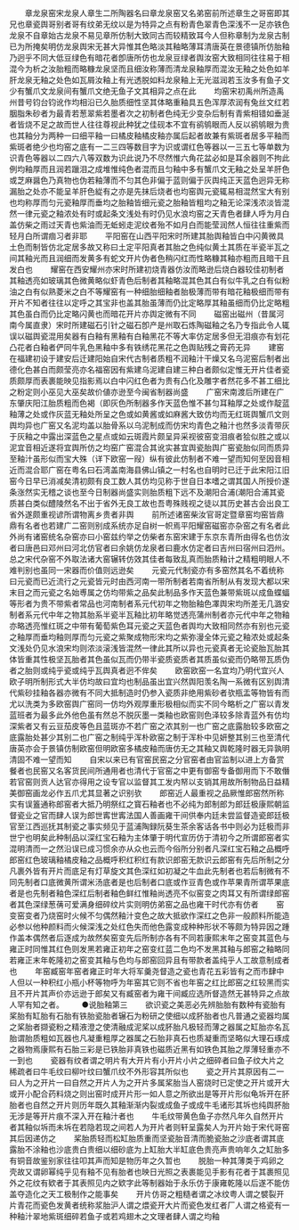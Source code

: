 <!-- { "loadSidebar": true } -->
　　章龙泉窑宋龙泉人章生二所陶器名曰章龙泉窑又名弟窑前所述章生之哥窑即其兄也章瓷舆哥别者哥有纹弟无纹以是为特异之点有粉青色翠青色深浅不一足亦铁色龙泉不自章始古龙泉不易见章所仿制大致同古而较精致耳今人但称章制为龙泉古制已为所掩矣明仿龙泉舆宋无甚大异惟其色略淡其釉略薄耳清唐英在景德镇所仿胎釉乃迥乎不同大低豆绿色有暗花者卽唐所仿也龙泉豆绿者舆汝窑大致相同往往易于相混今为析之汝胎粗而略糠龙泉坚而且细汝称薄而清龙泉釉厚而混汝无釉之处色如羊肝龙泉无釉之处色如瓦屑汝釉上有光透脱如料龙泉釉上无光滋润若玉汝多有鱼子文少有蟹爪文龙泉间有蟹爪文绝无鱼子文其相异之点在此
　　均窑宋初禹州所造禹州昔号钧台钧讹作均相沿已久胎质细性坚其体略重釉具五色浑厚浓润有兔丝文红若胭脂朱砂者为最青若葱翠紫若墨者次之初制者色纯无少变杂后制有青紫相错如垂涎者皆烧不足之故而世人往往尊视此种犹之佳砚本不宜有鹆鸲眼而人反以鹆鸲眼为贵也其釉分为两种一曰细平釉一曰橘皮釉橘皮釉亦属后起者故兼有紫斑者居多平釉而紫斑者绝少也均窑之底有一二三四等数目字为识或谓红色等器以一三五七等单数为识青色等器以二四六八等双数为识此说乃不尽然惟六角花盆必如是耳余器则不拘此例均釉厚而且润若躐泪之成堆惟纯色者混而且匀釉中多有蟹爪文无釉之处呈羊肝色或芝麻醤色乃真物也伪若釉薄而不匀其色非偏于蓝则偏于灰舆纯正天蓝色迥异无称漏胎之处亦不能呈羊肝色緃有之亦是先抹后烧者也均窑舆元瓷辄易相混然宝大有别也均称厚而匀元瓷釉厚而垂均之胎釉皆细元瓷之胎釉皆粗均之釉无论深浅浓淡皆混然一律元瓷之釉浓处有时或起条文浅处有时仍见水浪均窑之天青色者肆人呼为月白盖仿柴之雨过天青也紫油而无蚯蚓走泥纹者殆不如月白而能莹润然人恒往往重紫而轻月白所谓痼习者非耶
　　平阳窑在山西平阳宋时所建其胎舆釉皆白中闪黄微具土色而制皆仿北定居多故又称曰土定平阳真者其胎之色纯似黄土其质在半瓷半瓦之间其釉光而且润细而发黄多有蛇文开片伪者色稍闪红而性略糠其釉亦粗而且暗干且发白也
　　耀窑在西安耀州亦宋时所建初烧青器仿汝而略逊后烧白器较佳初制者其釉透亮如玻璃其色微黄略似虾青色后制者其釉略混其色其白有似牛乳之白有似粉油之白有似熟菱米之白不等耀窑有一种细胎细釉者胎极薄而带有暗花釉极细而带有开片不知者往往以定呼之其宝非也盖其胎虽薄而仍比定略厚其釉虽细而仍比定略粗其色虽白而仍比定略闪黄也而暗花开片亦舆定微有不同
　　磁窑出磁州（昔属河南今属直隶）宋时所建磁石引针之磁石卽产是州取石炼陶磁釉之名乃专指此令人辄误以磁舆瓷混用矣器有白釉有黑釉有白釉黑花不等大率仿定居多但无泪痕亦有划花凸花者白釉者俨同牛乳色黑釉中多有铁绣花黑花之色舆贴残之膏药无异
　　建窑在福建初设于建安后迁建阳始自宋代古制者质粗不润釉汁干燥又名乌泥窑后制者出德化色甚白而颇莹亮亦名福窑因有紫建乌泥建自建三种白者颇似定惟无开片佳者瓷质颇厚而表裹能映见指影焉以白中闪红色者为贵有凸化及雕字者然花多不甚工细比之粉定则小巫见大巫矣故价値亦逊至今闽省制器尚盛
　　广窑宋南渡后所建在广东肇庆阳江胎质粗而色褐（即灰色所制器多作天蓝色惟不甚匀耳釉厚之处或作靛蓝釉薄之处或作灰蓝无釉处所呈之色或如黄酱或如麻酱大致仿均而无红斑舆蟹爪文则舆均异也广窑又名泥均盖以胎骨系以乌泥制成而仿宋均青色之釉汁也然多淡青带灰于灰釉之中露出深蓝色之星点或如云斑霞片颇呈异采视彼窑变泪痕者狯似胜之或以泥宜音相近遂将宜舆所仿之均窑广窑混合其讹实甚宜舆瓷胎舆广窑瓷胎似同而质异至釉汁虽形似而宝大殊（详下欧窑一叚）纵有彼此仿制者不难一望而知何至因音相近而混合耶广窑在粤名曰石湾盖南海县佛山镇之一村名也自明时已迁于此宋阳江旧窑今日早已消减矣清初颇有良工数人其仿均见称于世自日本嗜之谓其国人所授价遂条涨然实无稽之谈也至今日制器尚盛实则胎质粗下远不及潮阳合浦(潮阳合浦其瓷质甚白类似醴陵然名不出于省外无良工故也吾粤殊贱视之徒以其历史甚古会出良工省外遂颇重视谚所谓物离乡贵者非舆
　　前所述诸窑柴汝官哥定暨章窑均窑皆鼎鼎有名者也若建广二窑则别成系统亦足自树一帜焉平阳耀窑磁窑亦杂窑之有名者此外尚有诸窑统名杂窑亦曰小窑兹约举之仿柴者东窑宋建于东京东青所由得名也仿汝者曰唐邑曰邓州曰河北仿官者曰余姚仿龙泉者曰鹿水仿定者曰吉州曰宿州曰泗州。总之宋代杂窑不外取法诸大窑辗转仿效其佳者每致乱真而胎质釉计之精粗明眼人不难判别也虽同一宋器而价值则远逊矣
　　元瓷元代制瓷亦有多窑然其名不着统称曰元瓷而已近流行之元瓷皆元时由西河南一带所制者若南省所制从有发现大都以宋末目之而元瓷之名始尃属之仿均带紫之品矣此制品多作天蓝色兼带紫斑以成鱼蝶蝠等形者为贵不带紫者常品也河南制者系元代初年之物胎釉色凙舆宋均所差无几潞安制者系元代中年之物其胎系半瓷半瓦釉比初年略觉透亮蒲州制者亦元代中年之物釉亦略透亮惟红斑之中带有葡萄紫色耳元瓷之天蓝色者舆均大致相同然亦有别也元瓷之釉厚而垂均釉则厚而匀元瓷之紫聚成物形宋均之紫弥漫全体元瓷之釉浓处或起条文浅处仍见水浪宋均则浓淡滚浅皆混然一律此其所以异也元瓷真者无论瓷胎瓦胎其体皆重其性极坚瓦胎者其色虽似瓦而仍带半瓷质瓷质者其质虽似瓷而仍略带瓦质伪者之胎则或纯乎瓷或纯乎瓦舆真者迥不侔矣
　　欧窑欧窑一名宜均乃明代宜兴人欧子明所制形式大半仿均故曰宜均也制品虽出宜兴然舆阳羡名陶一系微有区别舆清代紫砂挂釉各器亦微有不同大抵制造时仍参入瓷质非绝用紫砂者欤瓶盂等物皆有而尤以洗类为多欧窑舆广窑同一仿均外观厚重形极相似而实不同今略析之广窑以青发蓝班者为最多此外他色虽有然总不脱灰墨一类釉也欧窑则色泽较多除青蓝外有仿均深紫者又有云豆茄皮等色且蓝斑亦不若广窑之浓其别一也广窑之底露胎较多欧窑之底露胎处甚少其别二也广窑之制纯乎浑朴欧窑之制于浑朴中见妍整其别三也至清代唐英亦会于景镇仿制欧窑但明欧窑多橘皮釉而唐仿无之其釉又舆乾隆时器无异孰明清固不难一望而知
　　自宋以来已有官窑民窑之分官窑者由官监制以进上方备赏餐者也民窑又名客货民间所通用者也清代于官窑之中更有御窑专备御用而下不敢僭若官窑则贡人达官亦得用之设专官以监督其工发内帑以支销其用故所制物品日益精美御窑画龙必作五爪尤其显著之识别欤
　　郎窑近人最重视之品厥惟郎窑然所称实有误篕通称郎窑者大抵乃明祭红之寳石釉者也不必纯为郎制郎为郎廷极康熙朝监督瓷业之官而肆人误为郎世寗世寗法国人善画雍干间供奉内廷未尝监督造瓷郎廷极官至江西巡抚其制瓷之事实频见于蓝浦陶録阮葵生茶余客话各书中则必为廷极而非世宁也明矣此种制品以深红宝石釉为主体肇于明代宣历仿于清初今之所谓郎窑者实混明清而一之然沿误已成习惯余亦从众也云而今俗所分别者凡深红宝石釉之品概呼郎窑红色玻璃釉橘皮釉之品概呼积红积红有款识郎窑无款识云郎窑有先后所制之分凡裹外皆有开片而底足有灯草旋文其色深红如初凝之牛血此先制者也若后制微有不同先制者口底微黄所谓米汤底者是也后制者口底或作豆青色或作苹果青所谓苹果底者是也先制者釉色深红后制者釉色鲜红惟釉尚透亮不似窑变之肉耳又有所谓绿郎窑者其色深绿葱蒨可爱满身细碎纹片实则明仿弟窑之品也雍干时代亦有仿者
　　窑变窑变者乃烧窑时火候不匀偶然釉汁变色之故大抵欲作深红之色非一般颜料所能造必参以他种颜料而火候深浅之处红色失而他色露变成种种形状不等颇为特异因之踵作盖本偶然者后逐成为故然矣窑变先后所制亦各有不同若康熙末年之窑变其蓝色与雍正时同惟其红色则发黑若雍正初年之窑变红蓝二色均不发黑其釉与郎窑之釉略同若雍正末年乾隆初之窑变其釉与色均与郎窑回异且有带款者盖纯乎人工故意制成者也
　　年窑臧窑年窑者雍正时年大将军羹尧督造之瓷也青花五彩皆有之而市肆中人但以一种积红小瓶小杯等物呼为年窑其它则不省也年窑之红比郎窑之红较黑而实且不开片其声价亦远逊于郎矣又有臧窑者为雍干间臧应选所督造然无甚特异之点故人罕有知之者。
　　●说胎釉第三
　　欲识瓷之美恶必先辨胎胎有数种有瓷胎有桨胎有缸胎有石胎有铁胎瓷胎者辗石为粉研之使细以成肧胎者也凡普通之瓷器均属之桨胎者撷瓷粉之精液澄之使清融成泥桨以成肧胎凡极轻而薄之器属之缸胎亦名瓦胎谓胎质粗如瓦器也凡凝重粗厚之器属之石胎非真石也质凝重而坚略似大理石琢成之器物焉康熙有石胎三彩是已铁胎非真铁也磁质近黑有如铁色其胎之厚薄轻重亦不一到也
　　瓷器有纹者谓之明片有大开片有小开片小片之细碎者曰鱼子纹大片之稀疏者曰牛毛纹曰柳叶纹曰蟹爪纹不外形容其所似也
　　瓷之开片其原因有二一曰人为之开片一曰自然之开片人为之开片多属桨胎当人窑烧时已定使之开片或开大或开小配合药料烧之则出窑时成开片形一如人意之所欲出是等开片形似龟坼开在肧胎者也自然之开片则历年既久其釉渐渐内裂或成鱼子或成牛毛诸形其坼也纯舆肧胎无涉是等开片痕不深入开在釉汁者也
　　牛毛纹带黄色鱼子亦然凡年久自然开片者其釉似坼而未坼在若隐若现之间若人为开片者则轩呈露矣人为开片始于宋代哥窑其后因递仿之
　　桨胎质轻而松缸胎质重而坚瓷胎音清而脆瓷胎之沙底者谓其底露胎不涂釉也沙底贵白贵细以细砂底为上缸胎大半缸底色贵亮声贵响年久之缸胎多有铜音故鉴别家往往叩其声而知是物历年之久暂也
　　脱胎一种其薄类于鸡卵之壳故又谓卵幂纯乎见有釉不见有胎者也映日光照之表裹能见手影有花者于其裹照见外之花纹有欵者于其表照见内之欵字此等制器始于永乐仿于康雍乾隆以后遂不能仿盖夺造化之天工极制作之能事矣
　　开片仿哥之粗糙者谓之冰纹粤人谓之襞裂开片青花而瓷色发黄者统称浆胎沪人谓之煨瓷开大片而瓷色发红者厂人谓之格瓷有一种釉汁翠地紫斑细碎若鱼子或若鸡翅木之文理者肆人谓之均釉
